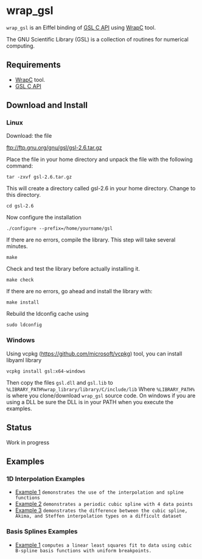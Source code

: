 # wrap_gsl
`wrap_gsl` is an Eiffel binding of [GSL C API](https://www.gnu.org/software/gsl/doc/html/index.html) 
using [WrapC](https://github.com/eiffel-wrap-c/WrapC) tool.

The GNU Scientific Library (GSL) is a collection of routines for numerical computing.


## Requirements 

*  [WrapC](https://github.com/eiffel-wrap-c/WrapC) tool.
*  [GSL C API](https://www.gnu.org/software/gsl/doc/html/index.html)


## Download and  Install

### Linux

Download: the file 

 ftp://ftp.gnu.org/gnu/gsl/gsl-2.6.tar.gz


Place the file in your home directory and unpack the file with the following command:

	tar -zxvf gsl-2.6.tar.gz	

This will create a directory called gsl-2.6 in your home directory. Change to this directory.

	cd gsl-2.6

Now configure the installation

	./configure --prefix=/home/yourname/gsl

If there are no errors, compile the library. This step will take several minutes.

	make

Check and test the library before actually installing it.

	make check

If there are no errors, go ahead and install the library with:

	make install


Rebuild the ldconfig cache using
	
	sudo ldconfig

	
### Windows

Using vcpkg (https://github.com/microsoft/vcpkg) tool, you can install libyaml library

	vcpkg install gsl:x64-windows
	
Then copy the files `gsl.dll` and `gsl.lib` to `%LIBRARY_PATH%wrap_library/library/C/include/lib`
Where `%LIBRARY_PATH%` is where you clone/download `wrap_gsl` source code.
On windows if you are using a DLL be sure the DLL is in your PATH when you execute the examples.


## Status

Work in progress


## Examples

### 1D Interpolation Examples 

* [Example 1](./examples/interpolation_examples_1d/example_1) 		`demonstrates the use of the interpolation and spline functions`
* [Example 2](./examples/interpolation_examples_1d/example_2) 		`demonstrates a periodic cubic spline with 4 data points`
* [Example 3](./examples/interpolation_examples_1d/example_3) 		`demonstrates the difference between the cubic spline, Akima, and Steffen interpolation types on a difficult dataset`


### Basis Splines Examples 

* [Example 1](./examples/basis_splines_examples/example_1) 		`computes a linear least squares fit to data using cubic B-spline basis functions with uniform breakpoints.`
